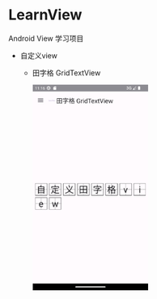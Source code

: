# LearnView
Android View 学习项目
- 自定义view
    - 田字格 GridTextView

        <img src="./screenshots/grid_text_view.png" width="50%" height="50%" alt="GridTextView 截图"/>
